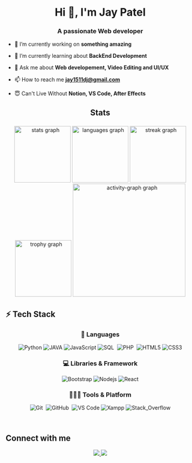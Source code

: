 <h1 align="center">Hi 👋, I'm Jay Patel</h1>
<h3 align="center">A passionate Web developer</h3>

- 🔭 I’m currently working on **something amazing**

- 🌱 I’m currently learning about **BackEnd Development**

- 💬 Ask me about **Web developement, Video Editing and UI/UX**

- 📫 How to reach me **jay1511dj@gmail.com**

- 😇 Can't Live Without **Notion, VS Code, After Effects**

###

<h2 align="center">Stats</h2>

###

<div align="center">
  <img src="https://github-readme-stats.vercel.app/api?username=jayy1511&hide_title=false&hide_rank=true&show_icons=true&include_all_commits=true&count_private=true&disable_animations=true&theme=github_dark&locale=en&hide_border=true&order=1&custom_title=Github%20Stats" height="150" alt="stats graph"  />
  <img src="https://github-readme-stats.vercel.app/api/top-langs?username=jayy1511&locale=en&hide_title=false&layout=compact&card_width=320&langs_count=4&theme=github_dark&hide_border=true&order=2" height="150" alt="languages graph"  />
  <img src="https://streak-stats.demolab.com?user=jayy1511&locale=en&mode=daily&theme=github_dark&hide_border=true&border_radius=5&order=3" height="150" alt="streak graph"  />
  <img src="https://github-profile-trophy.vercel.app?username=jayy1511&theme=onestar&column=-1&row=1&margin-w=8&margin-h=8&no-bg=false&no-frame=true&order=4" height="150" alt="trophy graph"  />
  <img src="https://github-readme-activity-graph.vercel.app/graph?username=jayy1511&radius=13&theme=github-dark&area=true&order=5&hide_border=true&title_color=ffffff" height="300" alt="activity-graph graph"  />
</div>

###

## ⚡ Tech Stack 

<div align="center">

### 🚀 Languages

![Python](https://img.shields.io/badge/Python-59666C?style=for-the-badge&logo=python&logoColor=306998)
![JAVA](https://img.shields.io/badge/Java-193D6C?style=for-the-badge&logo=java&logoColor=white)
![JavaScript](https://img.shields.io/badge/JavaScript-9769AD?style=for-the-badge&logo=javascript&logoColor=F7DF1E)
![SQL](https://img.shields.io/badge/MySQL-00000F?style=for-the-badge&logo=mysql&logoColor=white)&nbsp;
![PHP](https://img.shields.io/badge/PHP-00096C?style=for-the-badge&logo=php&logoColor=white)&nbsp;
![HTML5](https://img.shields.io/badge/HTML5-CB3837?style=for-the-badge&logo=html5&logoColor=white)
![CSS3](https://img.shields.io/badge/CSS3-F05032?style=for-the-badge&logo=css3&logoColor=white)

### 💻 Libraries & Framework

![Bootstrap](https://img.shields.io/badge/Bootstrap-563D7C?style=for-the-badge&logo=bootstrap&logoColor=white)
![Nodejs](https://img.shields.io/badge/Node.js-331932?style=for-the-badge&logo=nodedotjs&logoColor=white)
![React](https://img.shields.io/badge/React-F05032?style=for-the-badge&logo=react&logoColor=61DAFB)

### 🧑🏻‍💻 Tools & Platform

![Git](https://img.shields.io/badge/Git-F05032?style=for-the-badge&logo=git&logoColor=white)&nbsp;
![GitHub](https://img.shields.io/badge/GitHub-100000?style=for-the-badge&logo=github&logoColor=white)&nbsp;
![VS Code](https://img.shields.io/badge/Visual_Studio_Code-0078D4?style=for-the-badge&logo=visual%20studio%20code&logoColor=white)
![Xampp](https://img.shields.io/badge/Xampp-F37623?style=for-the-badge&logo=xampp&logoColor=white)
![Stack_Overflow](https://img.shields.io/badge/Stack_Overflow-FE7A16?style=for-the-badge&logo=stack-overflow&logoColor=white)

</div>

<br>

## Connect with me

<p align="center">
  <a href="www.linkedin.com/in/jay-patel-11012005j11012005">
		<img src="https://img.shields.io/badge/LinkedIn-0077B5?style=for-the-badge&logo=linkedin&logoColor=white" />
	</a>
	<a href="https://www.instagram.com/_jay_11_01_?utm_source=ig_web_button_share_sheet&igsh=ZDNlZDc0MzIxNw==" target="blank">
		<img src="https://img.shields.io/badge/Instagram-E4405F?style=for-the-badge&logo=instagram&logoColor=white" />
	</a>
	
  <br>
</p>

